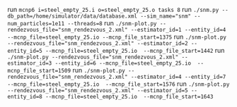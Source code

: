 run `mcnp6 i=steel_empty_25.i o=steel_empty_25.o tasks 8`
run `./snm.py --db_path=/home/simulator/data/database.xml --sim_name="snm" --num_particles=1e11 --threads=8`
run `./snm-plot.py --rendezvous_file="snm_rendezvous_2.xml" --estimator_id=1 --entity_id=4 --mcnp_file=steel_empty_25.io --mcnp_file_start=1375`
run `./snm-plot.py --rendezvous_file="snm_rendezvous_2.xml" --estimator_id=2 --entity_id=5 --mcnp_file=steel_empty_25.io  --mcnp_file_start=1442`
run `./snm-plot.py --rendezvous_file="snm_rendezvous_2.xml" --estimator_id=3 --entity_id=6 --mcnp_file=steel_empty_25.io  --mcnp_file_start=1509`
run `./snm-plot.py --rendezvous_file="snm_rendezvous_2.xml" --estimator_id=4 --entity_id=7 --mcnp_file=steel_empty_25.io  --mcnp_file_start=1576`
run `./snm-plot.py --rendezvous_file="snm_rendezvous_2.xml" --estimator_id=5 --entity_id=8 --mcnp_file=steel_empty_25.io  --mcnp_file_start=1643`